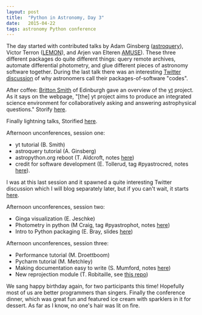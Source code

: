 ```yaml
---
layout: post
title:  "Python in Astronomy, Day 3"
date:   2015-04-22
tags: astronomy Python conference
---
```


The day started with contributed talks by Adam Ginsberg ([astroquery](https://astroquery.readthedocs.org/en/latest/)), Victor Terron ([LEMON](http://lemon.readthedocs.org/en/latest/)), and Arjen van Elteren [AMUSE](http://amusecode.org/)). These three different packages do quite different things: query remote archives, automate differential photometry, and glue different pieces of astronomy software together. During the last talk there was an interesting [Twitter discussion](https://twitter.com/Iguananaut/status/590796321847672832) of why astronomers call their packages-of-software "codes".

After coffee: [Britton Smith](http://www.roe.ac.uk/ifa/people/brs.html) of Edinburgh gave an overview of the [yt](http://yt-project.org) project. As it says on the webpage, "[the] yt project aims to produce an integrated science environment for collaboratively asking and answering astrophysical questions." Storify [here](https://storify.com/PBarmby/python-in-astronomy-yt).

Finally lightning talks, Storified [here](https://storify.com/PBarmby/python-in-astronomy-day-3-lightning-talks).

Afternoon unconferences, session one:

* yt tutorial (B. Smith)
* astroquery tutorial (A. Ginsberg)
* astropython.org reboot (T. Aldcroft, notes [here](https://docs.google.com/document/d/1jIgNreqR7EM7rD5fqCzzF1N9NA_8rwOS-aUX2dMwzQc/edit?pli=1#heading=h.zl59ytrsxwu))
* credit for software development (E. Tollerud, tag #pyastrocred, notes [here](https://docs.google.com/document/d/1aXOQdM46gAGCJEt1LvF0zFHlq-mtaZ9HOgvOHD7gy00/edit?pli=1)). 

I was at this last session and it spawned a quite interesting Twitter discussion which I will blog separately later, but if you can't wait, it starts [here](https://twitter.com/PBarmby/status/590850156804833281).


Afternoon unconferences, session two:

* Ginga visualization (E. Jeschke)
* Photometry in python (M Craig, tag #pyastrophot, notes [here](https://docs.google.com/document/d/1EpC1Lhy3q-NfSNWPLkerfBWcugFQCBNEJat6IA5k-6k/edit?pli=1))
* Intro to Python packaging (E. Bray, slides [here](https://docs.google.com/document/d/1EpC1Lhy3q-NfSNWPLkerfBWcugFQCBNEJat6IA5k-6k/edit?pli=1))

Afternoon unconferences, session three:

* Performance tutorial (M. Droettboom)
* Pycharm tutorial (M. Metchley)
* Making documentation easy to write (S. Mumford, notes [here](https://docs.google.com/document/d/1W9H9Lof02AdLN3cSRuz1bo0e89m9AoUcQJ7TCBLaP3Q/edit?pli=1))
* New reprojection module (T. Robitaille, see [this repo](https://github.com/astrofrog/reproject))

We sang happy birthday again, for two participants this time! Hopefully most of us are better programmers than singers.
Finally the conference dinner, which was great fun and featured ice cream with sparklers in it for dessert. As far as I know, no
one's hair was lit on fire.